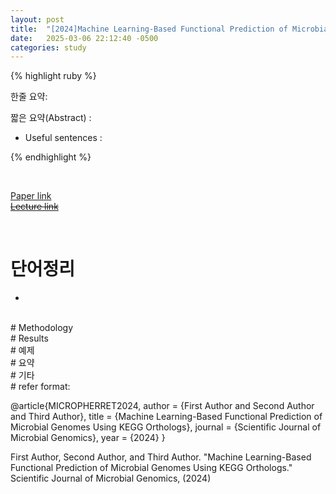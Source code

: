 ```yaml
---
layout: post
title:  "[2024]Machine Learning-Based Functional Prediction of Microbial Genomes Using KEGG Orthologs"  
date:   2025-03-06 22:12:40 -0500
categories: study
---
```


{% highlight ruby %}


한줄 요약: 



짧은 요약(Abstract) :    



* Useful sentences :  


{% endhighlight %}  

<br/>

[Paper link]()  
[~~Lecture link~~]()   

<br/>

# 단어정리  
*  







 
<br/>
# Methodology    






   
 
<br/>
# Results  






<br/>
# 예제  



<br/>  
# 요약   


<br/>  
# 기타  


<br/>
# refer format:     


@article{MICROPHERRET2024,
  author    = {First Author and Second Author and Third Author},
  title     = {Machine Learning-Based Functional Prediction of Microbial Genomes Using KEGG Orthologs},
  journal   = {Scientific Journal of Microbial Genomics},
  year      = {2024}
}


First Author, Second Author, and Third Author. "Machine Learning-Based Functional Prediction of Microbial Genomes Using KEGG Orthologs." Scientific Journal of Microbial Genomics, (2024)